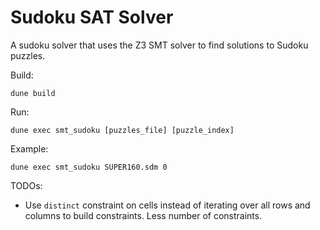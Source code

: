 # Sudoku SAT Solver

A sudoku solver that uses the Z3 SMT solver to find solutions to Sudoku puzzles.

Build:

```
dune build
```

Run:

```
dune exec smt_sudoku [puzzles_file] [puzzle_index]
```

Example:

```
dune exec smt_sudoku SUPER160.sdm 0
```

TODOs:
- Use `distinct` constraint on cells instead of iterating over all rows and columns to build constraints. Less number of constraints.



